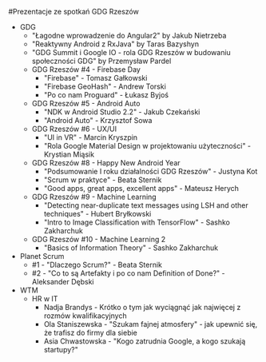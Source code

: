 #Prezentacje ze spotkań GDG Rzeszów

* GDG
	* "Łagodne wprowadzenie do Angular2" by Jakub Nietrzeba
	* "Reaktywny Android z RxJava" by Taras Bazyshyn
	* "GDG Summit i Google IO - rola GDG Rzeszów w budowaniu społeczności GDG" by Przemysław Pardel
	* GDG Rzeszów #4 - Firebase Day
		* "Firebase" - Tomasz Gałkowski
		* "Firebase GeoHash" - Andrew Torski
		* "Po co nam Proguard" - Łukasz Byjoś
	* GDG Rzeszów #5 - Android Auto
		* "NDK w Android Studio 2.2" - Jakub Czekański
		* "Android Auto" - Krzysztof Sowa
	* GDG Rzeszów #6 - UX/UI
		* "UI in VR" - Marcin Kryszpin
		* "Rola Google Material Design w projektowaniu użyteczności" - Krystian Miąsik
	* GDG Rzeszów #8 - Happy New Android Year
		* "Podsumowanie I roku działalności GDG Rzeszów" - Justyna Kot
		* "Scrum w praktyce" - Beata Sternik
		* "Good apps, great apps, excellent apps" - Mateusz Herych
	* GDG Rzeszów #9 - Machine Learning
		* "Detecting near-duplicate text messages using LSH and other techniques" - Hubert Bryłkowski
		* "Intro to Image Classification with TensorFlow" - Sashko Zakharchuk
	* GDG Rzeszów #10 - Machine Learning 2
		* "Basics of Information Theory" - Sashko Zakharchuk
* Planet Scrum
  * #1 - "Dlaczego Scrum?" - Beata Sternik
  * #2 - "Co to są Artefakty i po co nam Definition of Done?" - Aleksander Dębski 
* WTM
	* HR w IT
		* Nadja Brandys - Krótko o tym jak wyciągnąć jak najwięcej z rozmów kwalifikacyjnych
		* Ola Staniszewska - "Szukam fajnej atmosfery" - jak upewnić się, że trafisz do firmy dla siebie
		* Asia Chwastowska -  "Kogo zatrudnia Google, a kogo szukają startupy?"